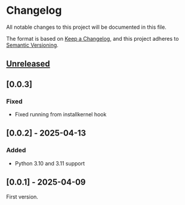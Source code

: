 <!-- markdownlint-configure-file {"MD024": { "siblings_only": true } } -->

# Changelog

All notable changes to this project will be documented in this file.

The format is based on [Keep a Changelog](https://keepachangelog.com/en/1.0.0/), and this project
adheres to [Semantic Versioning](https://semver.org/spec/v2.0.0.html).

## [Unreleased]

## [0.0.3]

### Fixed

- Fixed running from installkernel hook

## [0.0.2] - 2025-04-13

### Added

- Python 3.10 and 3.11 support

## [0.0.1] - 2025-04-09

First version.

[unreleased]: https://github.com/Tatsh/installkernel-wsl/-/compare/v0.0.2...HEAD
